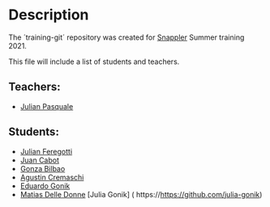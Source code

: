 # Description

The ´training-git´ repository was created for [Snappler](https://www.snappler.com) Summer training 2021.

This file will include a list of students and teachers.

## Teachers:
- [Julian Pasquale](https://github.com/JulianPasquale)

## Students:

- [Julian Feregotti](https://github.com/julianfere)
- [Juan Cabot](https://github.com/cabotjuan)
- [Gonza Bilbao](https://github.com/gonnicobilbao)
- [Agustin Cremaschi](https://github.com/AgusCremaschi)
- [Eduardo Gonik](https://github.com/egonik-unlp)
- [Matias Delle Donne](https://github.com/DelleDonneMati)
  [Julia Gonik] ( https://https://github.com/julia-gonik)

